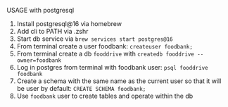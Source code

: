 USAGE with postgresql

1. Install postgresql@16 via homebrew
2. Add cli to PATH via .zshr
3. Start db service via `brew services start postgres@16`
4. From terminal create a user foodbank: `createuser foodbank;`
5. From terminal create a db `fooddrive` with `createdb fooddrive --owner=foodbank`
6. Log in postgres from terminal with foodbank user: `psql fooddrive foodbank`
7. Create a schema with the same name as the current user so that it will be user by default: `CREATE SCHEMA foodbank;`
8. Use `foodbank` user to create tables and operate within the db
